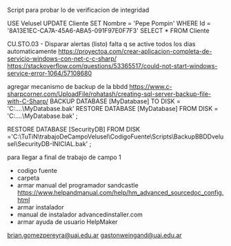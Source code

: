 Script para probar lo de verificacion de integridad

USE Velusel
UPDATE Cliente SET Nombre = 'Pepe Pompin' WHERE Id = '8A13E1EC-CA7A-45A6-ABA5-091F97E0F7F3'
SELECT * FROM Cliente

CU.STO.03 - Disparar alertas (listo) falta q se active todos los dias automaticamente
https://proyectoa.com/crear-aplicacion-completa-de-servicio-windows-con-net-c-c-sharp/
https://stackoverflow.com/questions/53365517/could-not-start-windows-service-error-1064/57108680

agregar mecanismo de backup de la bbdd
https://www.c-sharpcorner.com/UploadFile/rohatash/creating-sql-server-backup-file-with-C-Sharp/
BACKUP DATABASE [MyDatabase] TO  DISK = 'C:\....\MyDatabase.bak'
RESTORE DATABASE [MyDatabase] FROM DISK = 'C:\....\MyDatabase.bak' ;

RESTORE DATABASE [SecurityDB] FROM DISK ='C:\TuTiN\trabajoDeCampoVelusel\CodigoFuente\Scripts\BackupBBDDvelusel\SecurityDB-INICIAL.bak' ;

para llegar a final de trabajo de campo 1
+ codigo fuente
+ carpeta
+ armar manual del programador
sandcastle  https://www.helpandmanual.com/help/hm_advanced_sourcedoc_config.html
+ armar instalador 
+ manual de instalador
advancedinstaller.com
+ armar ayuda de usuario
HelpMaker

brian.gomezpereyra@uai.edu.ar
gastonweingand@uai.edu.ar